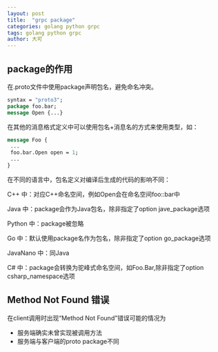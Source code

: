 ```yaml
---
layout: post
title:  "grpc package"
categories: golang python grpc
tags: golang python grpc
author: 大可
---
```



## package的作用
在.proto⽂件中使⽤package声明包名，避免命名冲突。
```protobuf
syntax = "proto3";
package foo.bar;
message Open {...}
```
在其他的消息格式定义中可以使⽤包名+消息名的⽅式来使⽤类型，如：
```protobuf
message Foo {
 ...
 foo.bar.Open open = 1;
 ...
}
```

在不同的语⾔中，包名定义对编译后⽣成的代码的影响不同：

C++ 中：对应C++命名空间，例如Open会在命名空间foo::bar中

Java 中：package会作为Java包名，除⾮指定了option jave_package选项

Python 中：package被忽略

Go 中：默认使⽤package名作为包名，除⾮指定了option go_package选项

JavaNano 中：同Java

C# 中：package会转换为驼峰式命名空间，如Foo.Bar,除⾮指定了option csharp_namespace选项

## Method Not Found 错误
在client调用时出现“Method Not Found”错误可能的情况为
- 服务端确实未曾实现被调用方法
- 服务端与客户端的proto package不同
